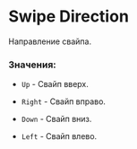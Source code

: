 ﻿# Swipe Direction

Направление свайпа.

### Значения:

- `Up` - Свайп вверх.

- `Right` - Свайп вправо.

- `Down` - Свайп вниз.

- `Left` - Свайп влево.